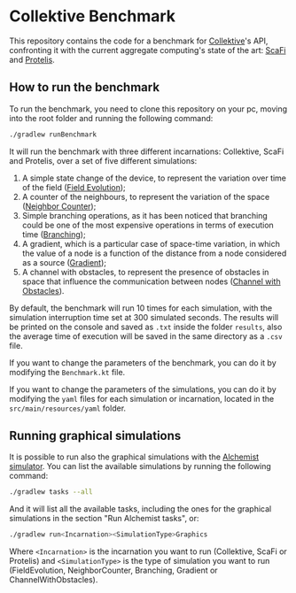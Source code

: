 # Collektive Benchmark

This repository contains the code for a benchmark for [Collektive](https://github.com/Collektive/collektive)'s API, 
confronting it with the current aggregate computing's state of the art: [ScaFi](https://scafi.github.io/docs/) and [Protelis](https://protelis.github.io).

## How to run the benchmark

To run the benchmark, you need to clone this repository on your pc, moving into the root folder and running the following command:

```bash
./gradlew runBenchmark
```
It will run the benchmark with three different incarnations: Collektive, ScaFi and Protelis, over a set of five different simulations:
1. A simple state change of the device, to represent the variation over time of the field ([Field Evolution](https://github.com/angelacorte/collektive-benchmark/blob/main/src/main/kotlin/it/unibo/collektive/examples/fieldEvolution/FieldEvolution.kt));
2. A counter of the neighbours, to represent the variation of the space ([Neighbor Counter](https://github.com/angelacorte/collektive-benchmark/blob/main/src/main/kotlin/it/unibo/collektive/examples/neighbors/NeighborCounter.kt));
3. Simple branching operations, as it has been noticed that branching could be one of the most expensive operations in terms of execution time ([Branching](https://github.com/angelacorte/collektive-benchmark/blob/main/src/main/kotlin/it/unibo/collektive/examples/branching/Branching.kt));
4. A gradient, which is a particular case of space-time variation, in which the value of a node is a function of the distance from a node considered as a source ([Gradient](https://github.com/angelacorte/collektive-benchmark/blob/main/src/main/kotlin/it/unibo/collektive/examples/gradient/Gradient.kt));
5. A channel with obstacles, to represent the presence of obstacles in space that influence the communication between nodes ([Channel with Obstacles](https://github.com/angelacorte/collektive-benchmark/blob/main/src/main/kotlin/it/unibo/collektive/examples/channel/ChannelWithObstacles.kt)).

By default, the benchmark will run 10 times for each simulation, with the simulation interruption time set at 300 simulated seconds. 
The results will be printed on the console and saved as `.txt` inside the folder `results`, also the average time of execution will be saved in the same directory as a `.csv` file. 

If you want to change the parameters of the benchmark, you can do it by modifying the `Benchmark.kt` file.

If you want to change the parameters of the simulations, you can do it by modifying the `yaml` files for each simulation or incarnation, 
located in the `src/main/resources/yaml` folder.

## Running graphical simulations

It is possible to run also the graphical simulations with the [Alchemist simulator](https://alchemistsimulator.github.io).
You can list the available simulations by running the following command:
```bash
./gradlew tasks --all
```
And it will list all the available tasks, including the ones for the graphical simulations in the section "Run Alchemist tasks", or:
```bash
./gradlew run<Incarnation><SimulationType>Graphics
```
Where `<Incarnation>` is the incarnation you want to run (Collektive, ScaFi or Protelis) and `<SimulationType>` is the type of simulation you want to run (FieldEvolution, NeighborCounter, Branching, Gradient or ChannelWithObstacles).